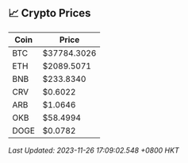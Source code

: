 ## 📈 Crypto Prices

| Coin | Price |
| ---- | ----- |
| BTC | $37784.3026 |
| ETH | $2089.5071 |
| BNB | $233.8340 |
| CRV | $0.6022 |
| ARB | $1.0646 |
| OKB | $58.4994 |
| DOGE | $0.0782 |

_Last Updated: 2023-11-26 17:09:02.548 +0800 HKT_